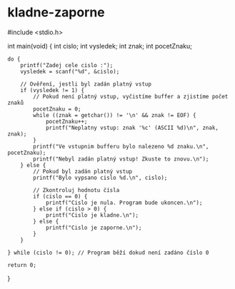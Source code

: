 # kladne-zaporne
#include <stdio.h>

int main(void) {
    int cislo;
    int vysledek;
    int znak;
    int pocetZnaku;

    do {
        printf("Zadej cele cislo :");
        vysledek = scanf("%d", &cislo);

        // Ověření, jestli byl zadán platný vstup
        if (vysledek != 1) {
            // Pokud není platný vstup, vyčistíme buffer a zjistíme počet znaků
            pocetZnaku = 0;
            while ((znak = getchar()) != '\n' && znak != EOF) {
                pocetZnaku++;
                printf("Neplatny vstup: znak '%c' (ASCII %d)\n", znak, znak);
            }
            printf("Ve vstupnim bufferu bylo nalezeno %d znaku.\n", pocetZnaku);
            printf("Nebyl zadán platný vstup! Zkuste to znovu.\n");
        } else {
            // Pokud byl zadán platný vstup
            printf("Bylo vypsano cislo %d.\n", cislo);

            // Zkontroluj hodnotu čísla
            if (cislo == 0) {
                printf("Cislo je nula. Program bude ukoncen.\n");
            } else if (cislo > 0) {
                printf("Cislo je kladne.\n");
            } else {
                printf("Cislo je zaporne.\n");
            }
        }

    } while (cislo != 0); // Program běží dokud není zadáno číslo 0

    return 0;
}
